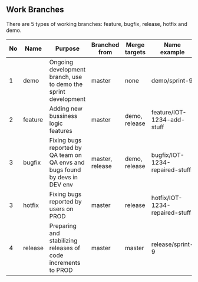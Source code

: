 ## Work Branches
There are 5 types of working branches: feature, bugfix, release, hotfix and demo.

|No|Name|Purpose| Branched from | Merge targets | Name example | Env | Merge policy |
|-|-|-|-|-|-|-|-|
|1 | demo | Ongoing development branch, use to demo the sprint development | master | none | demo/sprint-9 | dev, QA | merge commit |
| 2 | feature | Adding new bussiness logic features | master | demo, release | feature/IOT-1234-add-stuff | dev | merge commit |
| 3	| bugfix | Fixing bugs reported by QA team on QA envs and bugs found by devs in DEV env | master, release | demo, release | bugfix/IOT-1234-repaired-stuff | dev | merge commit |
| 3 | hotfix | Fixing bugs reported by users on PROD | master | release | hotfix/IOT-1234-repaired-stuff | dev, QA | merge commit |
| 4 | release | Preparing and stabilizing releases of code increments to PROD | master | master | release/sprint-9 | dev, QA, Pre-Prod |merge commit |
